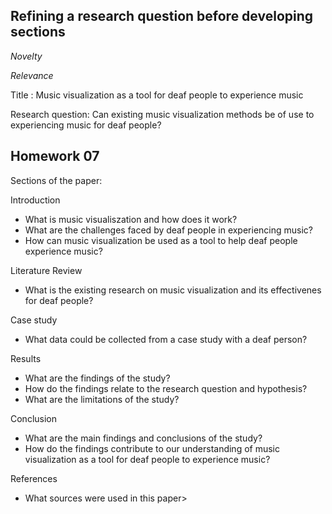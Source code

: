 ## Refining a research question before developing sections

*Novelty*

*Relevance*

Title : Music visualization as a tool for deaf people to experience music

Research question: Can existing music visualization methods be of use to experiencing music for deaf people?

## Homework 07

Sections of the paper:

Introduction
- What is music visualiszation and how does it work?
- What are the challenges faced by deaf people in experiencing music?
- How can music visualization be used as a tool to help deaf people experience music?

Literature Review
- What is the existing research on music visualization and its effectivenes for deaf people?

Case study
- What data could be collected from a case study with a deaf person?


Results
- What are the findings of the study?
- How do the findings relate to the research question and hypothesis?
- What are the limitations of the study?


Conclusion
- What are the main findings and conclusions of the study?
- How do the findings contribute to our understanding of music visualization as a tool for deaf people to experience music?


References
- What sources were used in this paper>